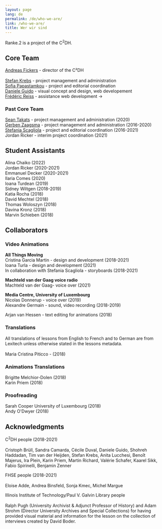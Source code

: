 ```yaml
---
layout: page
lang: de
permalink: /de/who-we-are/
link: /who-we-are/
title: Wer wir sind
---
```


<!-- more -->
Ranke.2 is a project of the C<sup>2</sup>DH.

## Core Team
[Andreas Fickers](https://www.c2dh.uni.lu/people/andreas-fickers) - director of the C²DH <br>  
[Stefan Krebs](https://www.c2dh.uni.lu/people/stefan-krebs) - project management and administration <br> 
[Sofia Papastamkou](https://www.c2dh.uni.lu/people/sofia-papastamkou) - project and editorial coordination <br>
[Daniele Guido](https://www.c2dh.uni.lu/people/daniele-guido) - visual concept and design, web developement <br>
[Frédéric Reiss](https://www.c2dh.uni.lu/people/frederic-reiss) - assistance web development -> <br> 

### Past Core Team

[Sean Takats](https://www.c2dh.uni.lu/people/sean-takats) - project management and administration (2020) <br>
[Gerben Zaagsma](https://www.c2dh.uni.lu/people/gerben-zaagsma) - project management and administration (2016-2020) <br> 
[Stefania Scagliola](https://www.c2dh.uni.lu/people/stefania-scagliola) - project and editorial coordination (2016-2021) <br> 
Jordan Ricker - interim project coordination (2021) <br>   
 
## Student Assistants

Alina Chaiko (2022) <br> 
Jordan Ricker (2020-2021) <br> 
Emmanuel Decker (2020-2021) <br> 
Ilaria Comes (2020) <br> 
Ioana Turdean (2019) <br> 
Sidney Wiltgen (2018-2019) <br> 
Katia Rocha (2018) <br>
David Mechtel (2018) <br> 
Thomas Woloszyn (2018) <br> 
Davina Kronz (2018) <br> 
Marvin Schieben (2018) <br> 

## Collaborators 

### Video Animations

**All Things Moving** <br>
Cristina Garcia Martin - design and development (2018-2021) <br> 
Ioana Turla - design and development (2021) <br> 
In collaboration with Stefania Scagliola - storyboards (2018-2021)

**Machteld van der Gaag voice radio** <br> 
Machteld van der Gaag- voice over (2021) <br>  

**Media Centre, University of Luxembourg** <br>
Nicolas Donnerup - voice over (2019) <br> 
Alexandre Germain - sound, video recording (2018-2019)<br>

Arjan van Hessen - text editing for animations (2018)

### Translations

All translations of lessons from English to French and to German are from Lexitech unless otherwise stated in the lessons metadata. <br>   
Maria Cristina Piticco - (2018)<br> 

### Animations Translations
Brigitte Melchior-Dolen (2018) <br> 
Karin Priem (2018)

### Proofreading 
Sarah Cooper University of Luxembourg (2018) <br>
Andy O'Dwyer (2018)

## Acknowledgments 

C<sup>2</sup>DH people (2018-2021) <br> <br> 
Cristoph Brüll, Sandra Camarda, Cécile Duval, Daniele Guido, Shohreh Haddadan, Tim van der Heijden, Stefan Krebs, Anita Lucchesi, Benoît Majerus, Ira Plein, Karin Priem, Martin Richard, Valérie Schafer, Kaarel Sikk, Fabio Spirinelli, Benjamin Zenner <br>

FHSE people (2018-2021) <br> <br> 
Eloise Adde, Andrea Binsfeld, Sonja Kmec, Michel Margue <br>

Illinois Institute of Technology/Paul V. Galvin Library people<br> <br>
Ralph Pugh (University Archivist & Adjunct Professor of History) and Adam Strohm (Director University Archives and Special Collections) for having provided visual material and information for the lesson on the collection of interviews created by David Boder. 
